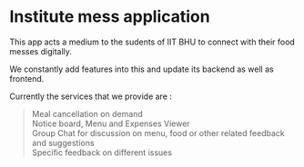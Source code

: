 # Institute mess application

This app acts a medium to the sudents of IIT BHU to connect with their food messes digitally.

We constantly add features into this and update its backend as well as frontend.

Currently the services that we provide are :
> Meal cancellation on demand <br />
> Notice board, Menu and Expenses Viewer <br />
> Group Chat for discussion on menu, food or other related feedback and suggestions <br />
> Specific feedback on different issues <br />

